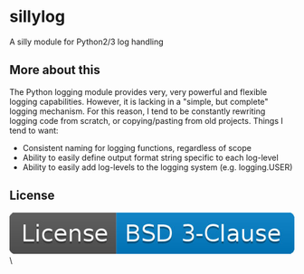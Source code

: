 # sillylog

A silly module for Python2/3 log handling

## More about this

The Python logging module provides very, very powerful and flexible logging capabilities. However, it is lacking in a "simple, but complete" logging mechanism. For this reason, I tend to be constantly rewriting logging code from scratch, or copying/pasting from old projects. Things I tend to want:

* Consistent naming for logging functions, regardless of scope
* Ability to easily define output format string specific to each log-level
* Ability to easily add log-levels to the logging system (e.g. logging.USER)

## License

![License](img/BSD-3Clause.jpg)\
